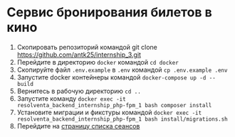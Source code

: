 # Сервис бронирования билетов в кино 

1. Скопировать репозиторий командой git clone https://github.com/antk25/internship_3.git
2. Перейдите в директорию `docker` командой `cd docker`
3. Скопируйте файл `.env.example` в `.env` командой `cp .env.example .env`
4. Запустите docker контейнеры командой `docker-compose up -d --build`
5. Вернитесь в рабочую директорию `cd ..`
6. Запустите команду `docker exec -it resolventa_backend_internship_php-fpm_1 bash composer install`
7. Установите миграции и фикстуры командой `docker exec -it resolventa_backend_internship_php-fpm_1 bash install/migrations.sh`
8. Перейдите на [страницу списка сеансов](http://localhost/films)
